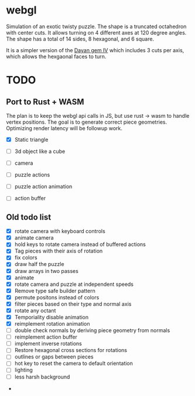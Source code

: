 # webgl

Simulation of an exotic twisty puzzle. The shape is a truncated octahedron with center cuts. It allows turning on 4 different axes at 120 degree angles. 
The shape has a total of 14 sides, 8 hexagonal, and 6 square. 

It is a simpler version of the [Dayan gem IV](https://twistypuzzles.com/cgi-bin/puzzle.cgi?pkey=2811) which includes 3 cuts per axis, which allows the hexgaonal faces to turn. 


# TODO

## Port to Rust + WASM
The plan is to keep the webgl api calls in JS, but use rust -> wasm to handle vertex positions.
The goal is to generate correct piece geometries.
Optimizing render latency will be followup work.

- [x] Static triangle
- [ ] 3d object like a cube
- [ ] camera
- [ ] puzzle actions
- [ ] puzzle action animation
- [ ] action buffer


## Old todo list
- [x] rotate camera with keyboard controls
- [x] animate camera
- [x] hold keys to rotate camera instead of buffered actions
- [x] Tag pieces with their axis of rotation
- [x] fix colors
- [x] draw half the puzzle
- [x] draw arrays in two passes
- [x] animate
- [x] rotate camera and puzzle at independent speeds
- [x] Remove type safe builder pattern
- [x] permute positons instead of colors
- [x] filter pieces based on their type and normal axis
- [x] rotate any octant
- [x] Temporiality disable animation
- [x] reimplement rotation animation
- [ ] double check normals by deriving piece geometry from normals
- [ ] reimplement action buffer
- [ ] implement inverse rotations
- [ ] Restore hexagonal cross sections for rotations
- [ ] outlines or gaps between pieces
- [ ] hot key to reset the camera to default orientation
- [ ] lighting
- [ ] less harsh background
-

